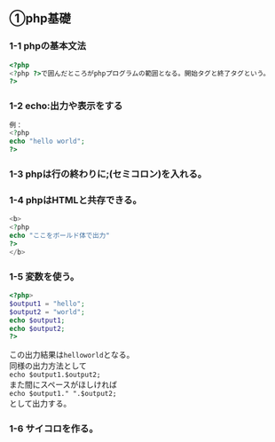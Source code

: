 ## ①php基礎
### 1-1 phpの基本文法
```php
<?php
<?php ?>で囲んだところがphpプログラムの範囲となる。開始タグと終了タグという。
?>
```

### 1-2 echo:出力や表示をする</br>
```php
例：
<?php
echo "hello world";
?>
```

### 1-3 phpは行の終わりに;(セミコロン)を入れる。

### 1-4 phpはHTMLと共存できる。
```php
<b>
<?php
echo "ここをボールド体で出力"
?>
</b>
```

### 1-5 変数を使う。
```php
<?php>
$output1 = "hello";
$output2 = "world";
echo $output1;
echo $output2;
?>
```
この出力結果は`helloworld`となる。</br>
同様の出力方法として</br>
`echo $output1.$output2;`</br>
また間にスペースがほしければ</br>
`echo $output1." ".$output2;`</br>
として出力する。

### 1-6 サイコロを作る。